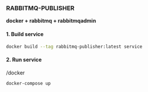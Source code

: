 ### **RABBITMQ-PUBLISHER**
**docker + rabbitmq + rabbitmqadmin**

#### 1. Build service
```bash
docker build --tag rabbitmq-publisher:latest service
```

#### 2. Run service
/docker
```bash
docker-compose up
```
